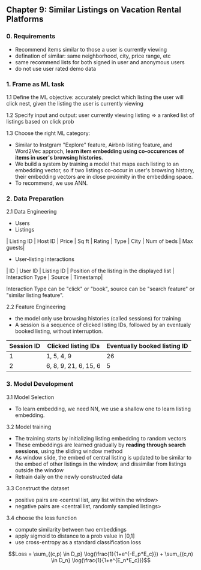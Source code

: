 ## Chapter 9: Similar Listings on Vacation Rental Platforms

### 0. Requirements
- Recommend items similar to those a user is currently viewing
- defination of similar: same neighborhood, city, price range, etc
- same recommend lists for both signed in user and anonymous users
- do not use user rated demo data

### 1. Frame as ML task
1.1 Define the ML objective: accurately predict which listing the user will click nest, given the listing the user is currently viewing

1.2 Specify input and output: user currently viewing listing => a ranked list of listings based on click prob

1.3 Choose the right ML category:

- Similar to Instgram "Explore" feature, Airbnb listing feature, and Word2Vec approch, **learn item embedding using co-occurences of items in user's browsing histories**. 
- We build a system by training a model that maps each listing to an embedding vector, so if two listings co-occur in user's browsing history, their embedding vectors are in close proximity in the embedding space.
- To recommend, we use ANN.

### 2. Data Preparation
2.1 Data Engineering

- Users
- Listings

| Listing ID | Host ID | Price | Sq ft | Rating | Type | City | Num of beds | Max guests|

- User-listing interactions

| ID | User ID | Listing ID | Position of the listing in the displayed list | Interaction Type | Source | Timestamp|

Interaction Type can be "click" or "book", source can be "search feature" or "similar listing feature".

2.2 Feature Engineering

- the model only use browsing histories (called sessions) for training
- A session is a sequence of clicked listing IDs, followed by an eventualy booked listing, without interruption.

| Session ID | Clicked listing IDs | Eventually booked listing ID | 
|----------|----------|----------|
| 1 | 1, 5, 4, 9 | 26 |
| 2 | 6, 8, 9, 21, 6, 15, 6 | 5|


### 3. Model Development
3.1 Model Selection
- To learn embedding, we need NN, we use a shallow one to learn listing embedding.

3.2 Model training
- The training starts by initializing listing embedding to random vectors
- These embeddings are learned gradually by **reading through search sessions**, using the sliding window method
- As window slide, the embed of central listing is updated to be similar to the embed of other listings in the window, and dissimilar from listings outside the window
- Retrain daily on the newly constructed data

3.3 Construct the dataset
- positive pairs are <central list, any list within the window>
- negative pairs are <central list, randomly sampled listings>

3.4 choose the loss function
- compute similarity between two embeddings
- apply sigmoid to distance to a prob value in [0,1]
- use cross-entropy as a standard classification loss

```math
Loss = \sum_{(c,p) \in D_p} \log(\frac{1}{1+e^{-E_p*E_c}}) + \sum_{(c,n) \in D_n} \log(\frac{1}{1+e^{E_n*E_c}})
```
